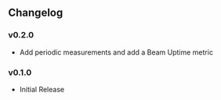 ## Changelog

### v0.2.0
- Add periodic measurements and add a Beam Uptime metric

### v0.1.0
- Initial Release
